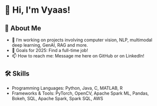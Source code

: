 # 👋 Hi, I'm Vyaas!

## 🚀 About Me
- 💼 I’m working on projects involving computer vision, NLP, multimodal deep learning, GenAI, RAG and more.
- 🎯 Goals for 2025: Find a full-time job!
- 📫 How to reach me: Message me here on GitHub or on LinkedIn!

## 🛠 Skills
- Programming Languages: Python, Java, C, MATLAB, R
- Frameworks & Tools: PyTorch, OpenCV, Apache Spark ML, Pandas, Bokeh, SQL, Apache Spark, Spark SQL, AWS


